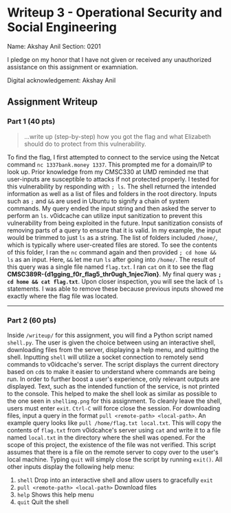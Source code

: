 # Writeup 3 - Operational Security and Social Engineering

Name: Akshay Anil
Section: 0201

I pledge on my honor that I have not given or received any unauthorized assistance on this assignment or examniation.

Digital acknowledgement: Akshay Anil

## Assignment Writeup

### Part 1 (40 pts)

> ...write up (step-by-step) how you got the flag and what Elizabeth should do to protect from this vulnerability.

To find the flag, I first attempted to connect to the service using the Netcat command `nc 1337bank.money 1337`. This prompted me for a domain/IP to look up. Prior knowledge from my CMSC330 at UMD reminded me that user-inputs are susceptible to attacks if not protected properly. I tested for this vulnerability by responding with  `; ls`. The shell returned the intended information as well as a list of files and folders in the root directory. Inputs such as `;` and `&&` are used in Ubuntu to signify a chain of system commands. My query ended the input string and then asked the server to perform an `ls`. v0idcache can utilize input sanitization to prevent this vulnerability from being exploited in the future. Input sanitization consists of removing parts of a query to ensure that it is valid. In my example, the input would be trimmed to just `ls` as a string.
The list of folders included `/home/`, which is typically where user-created files are stored. To see the contents of this folder, I ran the `nc` command again and then provided `; cd home && ls` as an input. Here, `&&` let me run `ls` after going into `/home/`. The result of this query was a single file named `flag.txt`. I ran `cat` on it to see the flag **CMSC389R-{d1gging_f0r_flag5_thr0ugh_1njec7ion}**. My final query was **`; cd home && cat flag.txt`**. Upon closer inspection, you will see the lack of `ls` statements. I was able to remove these because previous inputs showed me exactly where the flag file was located.

- - -
### Part 2 (60 pts)

Inside `/writeup/` for this assignment, you will find a Python script named `shell.py`. The user is given the choice between using an interactive shell, downloading files from the server, displaying a help menu, and quitting the shell. Inputting `shell` will utilize a socket connection to remotely send commands to v0idcache's server. The script displays the current directory based on `cd`s to make it easier to understand where commands are being run. In order to further boost a user's experience, only relevant outputs are displayed. Text, such as the intended function of the service, is not printed to the console. This helped to make the shell look as similar as possible to the one seen in `shellimg.png` for this assignment. To cleanly leave the shell, users must enter `exit`. `Ctrl-C` will force close the session.
For downloading files, input a query in the format `pull <remote-path> <local-path>`. An example query looks like `pull /home/flag.txt local.txt`. This will copy the contents of `flag.txt` from v0idcahce's server using `cat` and write it to a file named `local.txt` in the directory where the shell was opened. For the scope of this project, the existence of the file was not verified. This script assumes that there is a file on the remote server to copy over to the user's local machine.
Typing `quit` will simply close the script by running `exit()`. All other inputs display the following help menu:
1) `shell`                               Drop into an interactive shell and allow users to gracefully `exit`
2) `pull <remote-path> <local-path>`     Download files
3) `help`                                Shows this help menu
4) `quit`                                Quit the shell
